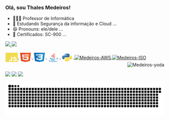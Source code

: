 ### Olá, sou Thales Medeiros!

- 🧑🏽‍🏫 Professor de Informática
- 🌱 Estudando Segurança da informação e Cloud ...
- 😄 Pronouns: ele/dele ...
- 📜 Certificados: SC-900 ...

<div>
  <a href="https://github.com/Medeiros92">
  <img height="180em" src="https://github-readme-stats.vercel.app/api?username=Medeiros92&show_icons=true&theme=onedark&include_all_commits=true&count_private=true"/>
  <img height="180em" src="https://github-readme-stats.vercel.app/api/top-langs/?username=Medeiros92&layout=compact&langs_count=7&theme=onedark"/>
</div>
  <div style="display: inline_block"><br>
  <img align="center" alt="Medeiros-Js" height="30" width="40" src="https://raw.githubusercontent.com/devicons/devicon/master/icons/javascript/javascript-plain.svg">
 <!--- <img align="center" alt="Medeiros-Ts" height="30" width="40" src="https://raw.githubusercontent.com/devicons/devicon/master/icons/typescript/typescript-plain.svg"> -->
 <!--- <img align="center" alt="Medeiros-React" height="30" width="40" src="https://raw.githubusercontent.com/devicons/devicon/master/icons/react/react-original.svg"> -->
  <img align="center" alt="Medeiros-HTML" height="30" width="40" src="https://raw.githubusercontent.com/devicons/devicon/master/icons/html5/html5-original.svg">
  <img align="center" alt="Medeiros-CSS" height="30" width="40" src="https://raw.githubusercontent.com/devicons/devicon/master/icons/css3/css3-original.svg">
  <img align="center" alt="Medeiros-Java" height="30" width="40" src="https://raw.githubusercontent.com/devicons/devicon/master/icons/java/java-original.svg">
    <!--<img align="center" alt="Medeiros-SWIFT" height="30" width="40" src="https://raw.githubusercontent.com/devicons/devicon/master/icons/swift/swift-original.svg"> -->
  <img align="center" alt="Medeiros-Python" height="30" width="40" src="https://raw.githubusercontent.com/devicons/devicon/master/icons/python/python-original.svg">
     <img align="center" alt="Medeiros-AWS" height="30" width="40" src="https://iconscout.com/pt/free-icon/amazon-aws-3521268">
     <img align="center" alt="Medeiros-ISO" height="30" width="40" src="https://www.sistemaimpulsa.com/blog/wp-content/uploads/2020/02/Que-son-las-normas-ISO.jpg">
 <!--- <img align="center" alt="Medeiros-Csharp" height="30" width="40" src="https://raw.githubusercontent.com/devicons/devicon/master/icons/csharp/csharp-original.svg"> -->
  <img align="right" alt="Medeiros-yoda" src="https://c.tenor.com/7rMJZKO5CYYAAAAM/baby-yoda-hi.gif">
</div>
  
  ##
  
  <div> 
 <!-- <a href="" target="_blank"><img src="https://img.shields.io/badge/YouTube-FF0000?style=for-the-badge&logo=youtube&logoColor=white" target="_blank"></a> -->
  <a href="https://instagram.com/thalesggmedeiros" target="_blank"><img src="https://img.shields.io/badge/-Instagram-%23E4405F?style=for-the-badge&logo=instagram&logoColor=white" target="_blank"></a> 
  <a href = "mailto:thalesmedeiros.ti@gmail.com"><img src="https://img.shields.io/badge/-Gmail-%23333?style=for-the-badge&logo=gmail&logoColor=white" target="_blank"></a>
  <a href="https://www.linkedin.com/in/thalesggmedeiros/" target="_blank"><img src="https://img.shields.io/badge/-LinkedIn-%230077B5?style=for-the-badge&logo=linkedin&logoColor=white" target="_blank"></a>
    
 ![Snake animation](https://github.com/Medeiros92/Medeiros92/blob/output/github-contribution-grid-snake.svg)
    
</div>
